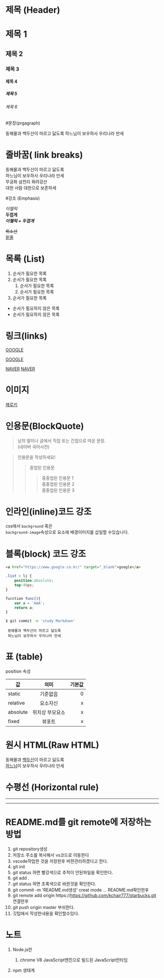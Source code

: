 # 제목 (Header) 

# 제목 1 
## 제목 2
### 제목 3 
#### 제목 4
##### 제목 5
###### 제목 6 


#문장(prgagraph)

동해물과 백두산이 마르고 닳도록 
하느님이 보우하사 우리나라 만세 

# 줄바꿈( link breaks)

동해물과 백두산이 마르고 닳도록   
하느님이 보우하사 우리나라 만세   
무궁화 삼천리 화려강산<br/>
대한 사람 대한으로 보존하세 

#강조 (Emphasis)

_이텔릭_  
**두껍게**   
**_이텔릭 + 두껍게_**

~~취소선~~  
<u>밑줄</u>  

# 목록 (List)  

1. 순서가 필요한 목록   
1. 순서가 필요한 목록 
    1.  순서가 필요한 목록   
    1.  순서가 필요한 목록 
1. 순서가 필요한 목록   


-  순서가 필요하지 않은 목록  
-  순서가 필요하지 않은 목록   

#  링크(links)  

<a href="https://google.com">GOOGLE</a>

[GOOGLE](https://google.com)

<a href="https://naver.com" title="NAVER로이동!"
    target="_blank">NAVER</a>
[NAVER](https://naver.com "NAVER로이동!")


#  이미지 

[헤로키](http://127.0.0.1:5500/starbucks/starbucks/images/visual_title.png)

#  인용문(BlockQuote)

>남의 말이나 글에서 직접 또는 간접으로 따온 문장.  
>(네이버 국어사전)


> 인용문을 작성하세요!
>> 중첩된 인용문  
>>> 중중첩된 인용문 1  
>>> 중중첩된 인용문 2   
>>> 중중첩된 인용문 3   

# 인라인(inline)코드 강조  
css에서 `background` 혹은   
`background-image`속성으로 요소에 배경이미지를 삽일할 수있습니다. 

# 블록(block) 코드 강조 

```html
<a href="https://www.google.co.kr/" target="_blank">google</a>
```  

```css
.list > li {
    position:absolute;
    top:40px;
}
```

```javascript 
fucntion func(){
    var a = 'AAA';
    return a;
}
```

```bash
$ git commit -m 'study Markdown'
```

```plaintext 
 동해물과 백두산이 마르고 닳도록 
 하느님이 보우하사 우리나라 만세 

```

#  표 (table)  

position 속성  

값 | 의미 | 기본값
--| :--:| --: 
static | 기준없음 | 0
relative | 요소자신  | x 
absolute | 위치상 부모요소 | x
fixed | 뷰포트 | x

#  원시 HTML(Raw HTML)  

동해물과 <u>백두산</u>이 마르고 닳도록   
<span style="text-decoration: underline;">
하느님</span>이 보우하사 우리나라 만세 

#  수평선 (Horizontal rule)

--- 

***   

#  README.md를 git remote에 저장하는방법
1.  git repository생성   
1.  저장소 주소를 복사해서 vs코드로 이동한다     
1.  vscode작업한 것을 저장한후 버젼관리하겠다고 한다. 
1.  git init 
1.  git status 하면 빨강색으로 추적이 안된파일을 확인한다. 
1.  git add .  
1.  git status 하면 초록색으로 바뀐것을 확인한다. 
1.  git commit -m 'README.md생성'  creat mode ... README.md확인한후 
1.  git remote add origin https://https://github.com/kchair777/starbucks.git 연결한후 
1.  git push origin master 부쉬한다. 
1.  깃텁에서 작성한내용을 확인할수있다. 


# 노트 
1.  Node.js란 
    1. chrome V8 JavaScript엔진으로 빌드된 JavaScript런타임 

1.  npm 생태계 
    